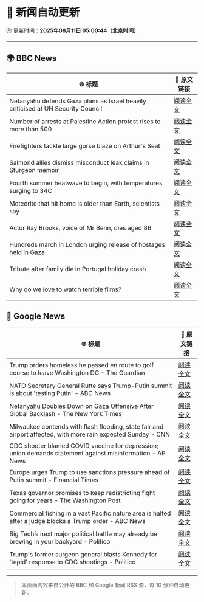 # 🧠 新闻自动更新

🕒 更新时间：**2025年08月11日 05:00:44（北京时间）**

---

## 🌍 BBC News

| 🌐 标题 | 🔗 原文链接 |
|--------|-------------|
| Netanyahu defends Gaza plans as Israel heavily criticised at UN Security Council | [阅读全文](https://www.bbc.com/news/articles/c5yll33v9gwo?at_medium=RSS&at_campaign=rss) |
| Number of arrests at Palestine Action protest rises to more than 500 | [阅读全文](https://www.bbc.com/news/articles/cqjyyzlwk2go?at_medium=RSS&at_campaign=rss) |
| Firefighters tackle large gorse blaze on Arthur's Seat | [阅读全文](https://www.bbc.com/news/articles/ckg449e1vnpo?at_medium=RSS&at_campaign=rss) |
| Salmond allies dismiss misconduct leak claims in Sturgeon memoir | [阅读全文](https://www.bbc.com/news/articles/c8e11r83p9yo?at_medium=RSS&at_campaign=rss) |
| Fourth summer heatwave to begin, with temperatures surging to 34C | [阅读全文](https://www.bbc.com/weather/articles/czjm4zl20wzo?at_medium=RSS&at_campaign=rss) |
| Meteorite that hit home is older than Earth, scientists say | [阅读全文](https://www.bbc.com/news/articles/cwy003l0pw0o?at_medium=RSS&at_campaign=rss) |
| Actor Ray Brooks, voice of Mr Benn, dies aged 86 | [阅读全文](https://www.bbc.com/news/articles/cp899lyj2m3o?at_medium=RSS&at_campaign=rss) |
| Hundreds march in London urging release of hostages held in Gaza | [阅读全文](https://www.bbc.com/news/articles/c4g66x4xr6zo?at_medium=RSS&at_campaign=rss) |
| Tribute after family die in Portugal holiday crash | [阅读全文](https://www.bbc.com/news/articles/clyjj35pv77o?at_medium=RSS&at_campaign=rss) |
| Why do we love to watch terrible films? | [阅读全文](https://www.bbc.com/news/articles/cy40e08k1p0o?at_medium=RSS&at_campaign=rss) |

## 📰 Google News

| 🌐 标题 | 🔗 原文链接 |
|--------|-------------|
| Trump orders homeless he passed en route to golf course to leave Washington DC - The Guardian | [阅读全文](https://news.google.com/rss/articles/CBMikgFBVV95cUxOZnB6RTRkb1hia2VIZ3BzM29TY0JxX1VKSWkyNmFKa2oyNnU3RFJpRk1KaFVwOWhBSXRPNGluQnF6OEFuQks3N3lkNFpQN3dvNFBWVmFZRG1nR3BRSXRwNEhTcVZiZFpUck5hOTFBMlBKYnNIc0hTYWdZT0RNZ1hBUEI4T2g0ZExhZF81SG56TU1LQQ?oc=5) |
| NATO Secretary General Rutte says Trump-Putin summit is about 'testing Putin' - ABC News | [阅读全文](https://news.google.com/rss/articles/CBMiqgFBVV95cUxObjdSUG1kSFNTTkQxSy1pNDY3VXRGWWpUT0ExSU9uZ0tydHY5UEltZzZNM3JSZmVjdWlzM2IzZEw0NFh0YVVmUnc3cUc0X2pFcVkwaDBMdVpoMnhGbVA3Uk5IT1FsU0pqTVhoY28tejdEM2k0Ym1OeUFZYWNNQndQLTI2clBvN05oRmxia2wzZlVVSmdhSDRwVnEwclhZNVBlZ0lNZXhweEVyZw?oc=5) |
| Netanyahu Doubles Down on Gaza Offensive After Global Backlash - The New York Times | [阅读全文](https://news.google.com/rss/articles/CBMinAFBVV95cUxOSDFPWWZEUlZVeHhPLWswdy1KU0phSGFvVUhqTVNvZjZVS1ExYk9Hd2pqMXpQbGt4LW5GUFZqN2M3NGs0dlN2aUQzek5uUGxFZlo0NS1nOU5TNUZHdjM5WGlTNUNfWjdCVFFwVUpZdnA0Z1RFaTRQUlB5d0piRVRaR0p1NDFZRExfV05saUZyOTBLZU1Fb2dNTTR3OFI?oc=5) |
| Milwaukee contends with flash flooding, state fair and airport affected, with more rain expected Sunday - CNN | [阅读全文](https://news.google.com/rss/articles/CBMiekFVX3lxTE1fWlNIeTN4ZjJGd1p1MUJpUnBpZHdQRUNTR2VHVl9lUVBOTXVmYkx2TGNfN3c5SlFCdnZoNHFxRjRlTzNaZEhRLTNIcXNJRlhBLXdKaWNheDZkVXpyZVRjd1o0a3dwSmNIZERVWlJPQU9QQUswUlpRUjNn0gF_QVVfeXFMTTNXc0FPSWpFd29PUEIxSEw4cHVKOTdsNVdpamVNTmN5U2Fjc3k4UU5ielk4dmEyOUp0Z1lhMkp3ZGtlYnA0TDVFOEQzUUFxV2FPRGt0bEd2MVdHTHlCSlFENm1xUEJMNnY3SzUzUVhoaHoyWmZpTmp1cHQ1VVAwYw?oc=5) |
| CDC shooter blamed COVID vaccine for depression; union demands statement against misinformation - AP News | [阅读全文](https://news.google.com/rss/articles/CBMiqgFBVV95cUxOZVpFNU0wZk1IR1ptclpQa1ZYWkZBcW9xLTFvNTkyUTY3RDUyRmwwTEtOc3dLTmNKS3YtTi1pOXA0MnRsSjZKdDFDU3NNZldWSXR2SHc0UzgySWdLTUlKekJrbE1iWDZzOWRxSnVSUlRoYnMwX1M0WjgtbV8yOEFzRWNGd2pUdC1JSnVKNGZkdjNyOGgyWjBjSF94UF9QLTRlM1lPVUx0b1FOZw?oc=5) |
| Europe urges Trump to use sanctions pressure ahead of Putin summit - Financial Times | [阅读全文](https://news.google.com/rss/articles/CBMicEFVX3lxTE9hWVF3dkRaU2NOekxnaGEzWnVnN3dUc2lzT2ZRSjFCdENZOFNGazduU1dIYm5lYmtqbGgyWWlDS1RkR1lKRzdBV1ZUS0QwWEtLbjRKZXhoSG5nN0tJMHhCN1Vxa0N6cDVFVkV6LWZxWE4?oc=5) |
| Texas governor promises to keep redistricting fight going for years - The Washington Post | [阅读全文](https://news.google.com/rss/articles/CBMigwFBVV95cUxPSl9OMjkyTWhqNGhNYlVLRll2WHhDSjFuQ25QNENLSnNfT3ZrSEdmNGFkWktSU2x3M0gzc3ZvNmE4dU5TbXBQQUNBY3Y2RFU4SDlLWUVqVmpNOFZESms1VURhbUtVMUZ3UjVCV0wzSkM4MzRSWFhhSHQxbm1rZVA4OGM1Zw?oc=5) |
| Commercial fishing in a vast Pacific nature area is halted after a judge blocks a Trump order - ABC News | [阅读全文](https://news.google.com/rss/articles/CBMirAFBVV95cUxOOXdSWUN4eTVrZUxCWjM0ZW9hSzJWR2hpOU1ZMlJyNWpRZWtLem5JNTNtMUJ2LTE5S0F2VDI2V2lmNXNPcFBPLU0xbWVDZHBhZ2hzazc2aU5wcENvTjdsMlF6YnVpR1BJUkFrTVVmVEVhemRQN1d2bG1LZ0JaVW5hUzFvcUhwVlRtNzAtWG9DeWZwYWphUHBCWGVPejlKeF8xQ3VZcXJKaENPY0Nm0gGyAUFVX3lxTE1OMFVfeUhYY3pFcEFVdndDajZGckRRQ01ESE5SN0F4d1pnWE41V2daUENiMjN6YXlzNjV3YkZDNnlvcUhTaDlMR0IzRW5vdk9zUExnSHByVFM4Zk1JcGVFRkVhYVMtLUxPNXBYMm9DUlpTaU93V2UwRTh4a2hCM0lqWEQ1MmdPVFlDSHByblRQbXlURFk1Mm5XZkR5WG1tbzNJd0Ruc2J3UWs0QVJaVHAzWHc?oc=5) |
| Big Tech’s next major political battle may already be brewing in your backyard - Politico | [阅读全文](https://news.google.com/rss/articles/CBMixgFBVV95cUxQOXlCZGlHamxEM2o0S2xIWXM2NDFDWW14YzVrSnY3N2g1R09DazJWU0czOHZnbjBDMmlCVHRvN2sySk52c3VZZVpNZnNId1poTU9wemFfWEpTdVQ2SGowLVZjOHNPZ2FGUVRPNGV3N3NzZE5rRTl1ZnMyLWVOa2lSMUc1d3lZc3RvSHhha25YTlcyWWx4LS1tZHRYWUFtY1FUSFJUSWN5Z3NHNVpBZ3B5S1RPdWkxRV8yMHVpWU95VzR2S2ZLeFE?oc=5) |
| Trump's former surgeon general blasts Kennedy for 'tepid' response to CDC shootings - Politico | [阅读全文](https://news.google.com/rss/articles/CBMipgFBVV95cUxNXzV6Z2lob3NFbmJ3VEFabTh0MTNvNGcwVjVzWllXZ3RVMDBBN2owUFNjV1UybVZZSHFseTJsczJTcGRpRmxBQ1FCQXFxRmU3cHR6NWRTeFhjTU1kZlV4ZHZyeEVGNnNHNTlMODM5dFpXV09SQ0ExY3ByaDZpQnVkcUZJSmxSakR4OHRPcHZpRWxrSmoyaHBlOW42MVRvblYxOXVMZU5n?oc=5) |

---
> 本页面内容来自公开的 BBC 和 Google 新闻 RSS 源，每 10 分钟自动更新。